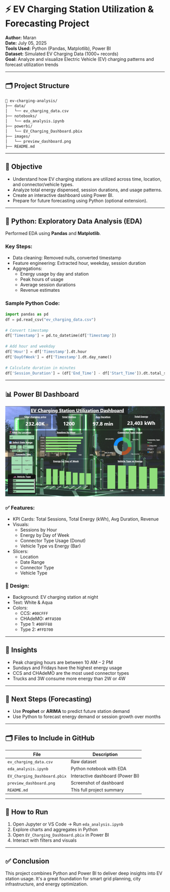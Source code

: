 # ⚡ EV Charging Station Utilization & Forecasting Project

**Author:** Maran  
**Date:** July 05, 2025  
**Tools Used:** Python (Pandas, Matplotlib), Power BI  
**Dataset:** Simulated EV Charging Data (1000+ records)  
**Goal:** Analyze and visualize Electric Vehicle (EV) charging patterns and forecast utilization trends

---

## 🗂️ Project Structure

```
📁 ev-charging-analysis/
├── data/
│   └── ev_charging_data.csv
├── notebooks/
│   └── eda_analysis.ipynb
├── powerbi/
│   └── EV_Charging_Dashboard.pbix
├── images/
│   └── preview_dashboard.png
├── README.md
```

---

## 📌 Objective

- Understand how EV charging stations are utilized across time, location, and connector/vehicle types.
- Analyze total energy dispensed, session durations, and usage patterns.
- Create an interactive dashboard using Power BI.
- Prepare for future forecasting using Python (optional extension).

---

## 🧪 Python: Exploratory Data Analysis (EDA)

Performed EDA using **Pandas** and **Matplotlib**.

### Key Steps:

- Data cleaning: Removed nulls, converted timestamp
- Feature engineering: Extracted hour, weekday, session duration
- Aggregations:
  - Energy usage by day and station
  - Peak hours of usage
  - Average session durations
  - Revenue estimates

### Sample Python Code:

```python
import pandas as pd
df = pd.read_csv("ev_charging_data.csv")

# Convert timestamp
df['Timestamp'] = pd.to_datetime(df['Timestamp'])

# Add hour and weekday
df['Hour'] = df['Timestamp'].dt.hour
df['DayOfWeek'] = df['Timestamp'].dt.day_name()

# Calculate duration in minutes
df['Session_Duration'] = (df['End_Time'] - df['Start_Time']).dt.total_seconds() / 60
```

---

## 📊 Power BI Dashboard
![image alt](https://github.com/Sivamarank/EV_Charging_Utilization_Analysis/blob/b67b0e3fa1852d9d3188f3b28c0ccf69f47a3998/Screenshot%202025-07-05%20200304.png
)



### ✅ Features:

- KPI Cards: Total Sessions, Total Energy (kWh), Avg Duration, Revenue
- Visuals:
  - Sessions by Hour
  - Energy by Day of Week
  - Connector Type Usage (Donut)
  - Vehicle Type vs Energy (Bar)
- Slicers:
  - Location
  - Date Range
  - Connector Type
  - Vehicle Type

### 🎨 Design:
- Background: EV charging station at night
- Text: White & Aqua
- Colors:
  - CCS: `#00CFFF`
  - CHAdeMO: `#FFA500`
  - Type 1: `#00FF88`
  - Type 2: `#FFD700`

---

## 🧠 Insights

- Peak charging hours are between 10 AM – 2 PM
- Sundays and Fridays have the highest energy usage
- CCS and CHAdeMO are the most used connector types
- Trucks and 3W consume more energy than 2W or 4W

---

## 🔮 Next Steps (Forecasting)

- Use **Prophet** or **ARIMA** to predict future station demand
- Use Python to forecast energy demand or session growth over months

---

## 🗂 Files to Include in GitHub

| File                                 | Description                           |
|--------------------------------------|---------------------------------------|
| `ev_charging_data.csv`              | Raw dataset                           |
| `eda_analysis.ipynb`                | Python notebook with EDA              |
| `EV_Charging_Dashboard.pbix`        | Interactive dashboard (Power BI)      |
| `preview_dashboard.png`             | Screenshot of dashboard               |
| `README.md`                         | This full project summary             |

---

## 🧭 How to Run

1. Open Jupyter or VS Code → Run `eda_analysis.ipynb`
2. Explore charts and aggregates in Python
3. Open `EV_Charging_Dashboard.pbix` in Power BI
4. Interact with filters and visuals

---

## ✅ Conclusion

This project combines Python and Power BI to deliver deep insights into EV station usage. It's a great foundation for smart grid planning, city infrastructure, and energy optimization.

